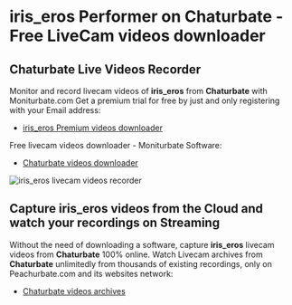 # iris_eros Performer on Chaturbate - Free LiveCam videos downloader

## Chaturbate Live Videos Recorder

Monitor and record livecam videos of **iris_eros** from **Chaturbate** with Moniturbate.com
Get a premium trial for free by just and only registering with your Email address:
* [iris_eros Premium videos downloader](https://moniturbate.com/request-demo-licence-key.html)

Free livecam videos downloader - Moniturbate Software:
* [Chaturbate videos downloader](https://moniturbate.com/moniturbate-download-software.html)

![iris_eros livecam videos recorder](https://peachurnet.com/templates/moniturbate-software.png)


## Capture iris_eros videos from the Cloud and watch your recordings on Streaming

Without the need of downloading a software, capture **iris_eros** livecam videos from **Chaturbate** 100% online.
Watch Livecam archives from **Chaturbate** unlimitedly from thousands of existing recordings, only on Peachurbate.com and its websites network:
* [Chaturbate videos archives](https://peachurnet.com/)
